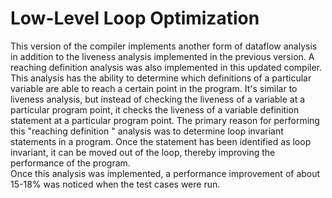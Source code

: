 # Low-Level Loop Optimization
This version of the compiler implements another form of dataflow analysis in addition to the liveness analysis implemented in the previous version. A reaching definition analysis was also implemented in this updated compiler. This analysis has the ability to determine which definitions of a particular variable are able to reach a certain point in the program. It's similar to liveness analysis, but instead of checking the liveness of a variable at a particular program point, it checks the liveness of a variable definition statement at a particular program point. The primary reason for performing this "reaching definition " analysis was to determine loop invariant statements in a program. Once the statement has been identified as loop invariant, it can be moved out of the loop, thereby improving the performance of the program. \
Once this analysis was implemented, a performance improvement of about 15-18% was noticed when the test cases were run.
